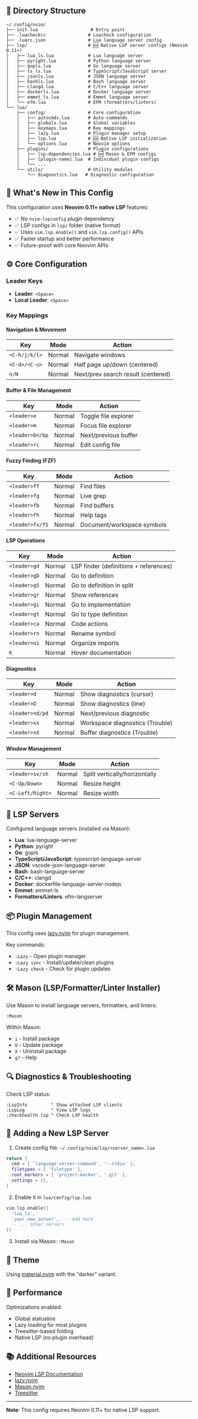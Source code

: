 ## 📁 Directory Structure

```
~/.config/nvim/
├── init.lua                    # Entry point
├── .luacheckrc                # Luacheck configuration
├── .luarc.json                # Lua language server config
├── lsp/                       # 🆕 Native LSP server configs (Neovim 0.11+)
│   ├── lua_ls.lua             # Lua language server
│   ├── pyright.lua            # Python language server
│   ├── gopls.lua              # Go language server
│   ├── ts_ls.lua              # TypeScript/JavaScript server
│   ├── jsonls.lua             # JSON language server
│   ├── bashls.lua             # Bash language server
│   ├── clangd.lua             # C/C++ language server
│   ├── dockerls.lua           # Docker language server
│   ├── emmet_ls.lua           # Emmet language server
│   └── efm.lua                # EFM (formatters/linters)
└── lua/
    ├── config/                # Core configuration
    │   ├── autocmds.lua       # Auto-commands
    │   ├── globals.lua        # Global variables
    │   ├── keymaps.lua        # Key mappings
    │   ├── lazy.lua           # Plugin manager setup
    │   ├── lsp.lua            # 🆕 Native LSP initialization
    │   └── options.lua        # Neovim options
    ├── plugins/               # Plugin configurations
    │   ├── lsp-dependencies.lua # 🆕 Mason & EFM configs
    │   ├── [plugin-name].lua  # Individual plugin configs
    │   └── ...
    └── utils/                 # Utility modules
        └── diagnostics.lua   # Diagnostic configuration
```

## 🎯 What's New in This Config

This configuration uses **Neovim 0.11+ native LSP** features:
- ✅ No `nvim-lspconfig` plugin dependency
- ✅ LSP configs in `lsp/` folder (native format)
- ✅ Uses `vim.lsp.enable()` and `vim.lsp.config()` APIs
- ✅ Faster startup and better performance
- ✅ Future-proof with core Neovim APIs

## ⚙️ Core Configuration

### Leader Keys

- **Leader**: `<Space>`
- **Local Leader**: `<Space>`

### Key Mappings

#### Navigation & Movement

| Key           | Mode   | Action                             |
| ------------- | ------ | ---------------------------------- |
| `<C-h/j/k/l>` | Normal | Navigate windows                   |
| `<C-d>/<C-u>` | Normal | Half page up/down (centered)       |
| `n/N`         | Normal | Next/prev search result (centered) |

#### Buffer & File Management

| Key             | Mode   | Action               |
| --------------- | ------ | -------------------- |
| `<leader>e`     | Normal | Toggle file explorer |
| `<leader>m`     | Normal | Focus file explorer  |
| `<leader>bn/bp` | Normal | Next/previous buffer |
| `<leader>rc`    | Normal | Edit config file     |

#### Fuzzy Finding (FZF)

| Key             | Mode   | Action                     |
| --------------- | ------ | -------------------------- |
| `<leader>ff`    | Normal | Find files                 |
| `<leader>fg`    | Normal | Live grep                  |
| `<leader>fb`    | Normal | Find buffers               |
| `<leader>fh`    | Normal | Help tags                  |
| `<leader>fs/fS` | Normal | Document/workspace symbols |

#### LSP Operations

| Key          | Mode   | Action                                |
| ------------ | ------ | ------------------------------------- |
| `<leader>gd` | Normal | LSP finder (definitions + references) |
| `<leader>gD` | Normal | Go to definition                      |
| `<leader>gS` | Normal | Go to definition in split             |
| `<leader>gr` | Normal | Show references                       |
| `<leader>gi` | Normal | Go to implementation                  |
| `<leader>gt` | Normal | Go to type definition                 |
| `<leader>ca` | Normal | Code actions                          |
| `<leader>rn` | Normal | Rename symbol                         |
| `<leader>oi` | Normal | Organize imports                      |
| `K`          | Normal | Hover documentation                   |

#### Diagnostics

| Key             | Mode   | Action                          |
| --------------- | ------ | ------------------------------- |
| `<leader>d`     | Normal | Show diagnostics (cursor)       |
| `<leader>D`     | Normal | Show diagnostics (line)         |
| `<leader>nd/pd` | Normal | Next/previous diagnostic        |
| `<leader>xx`    | Normal | Workspace diagnostics (Trouble) |
| `<leader>xX`    | Normal | Buffer diagnostics (Trouble)    |

#### Window Management

| Key              | Mode   | Action                        |
| ---------------- | ------ | ----------------------------- |
| `<leader>sv/sh`  | Normal | Split vertically/horizontally |
| `<C-Up/Down>`    | Normal | Resize height                 |
| `<C-Left/Right>` | Normal | Resize width                  |

## 🔧 LSP Servers

Configured language servers (installed via Mason):

- **Lua**: lua-language-server
- **Python**: pyright
- **Go**: gopls
- **TypeScript/JavaScript**: typescript-language-server
- **JSON**: vscode-json-language-server
- **Bash**: bash-language-server
- **C/C++**: clangd
- **Docker**: dockerfile-language-server-nodejs
- **Emmet**: emmet-ls
- **Formatters/Linters**: efm-langserver

## 📦 Plugin Management

This config uses [lazy.nvim](https://github.com/folke/lazy.nvim) for plugin management.

Key commands:
- `:Lazy` - Open plugin manager
- `:Lazy sync` - Install/update/clean plugins
- `:Lazy check` - Check for plugin updates

## 🛠️ Mason (LSP/Formatter/Linter Installer)

Use Mason to install language servers, formatters, and linters:

```vim
:Mason
```

Within Mason:
- `i` - Install package
- `U` - Update package
- `X` - Uninstall package
- `g?` - Help

## 🔍 Diagnostics & Troubleshooting

Check LSP status:
```vim
:LspInfo         " Show attached LSP clients
:LspLog          " View LSP logs
:checkhealth lsp " Check LSP health
```

## 📝 Adding a New LSP Server

1. Create config file: `~/.config/nvim/lsp/<server_name>.lua`
```lua
return {
  cmd = { 'language-server-command', '--stdio' },
  filetypes = { 'filetype' },
  root_markers = { 'project-marker', '.git' },
  settings = {},
}
```

2. Enable it in `lua/config/lsp.lua`:
```lua
vim.lsp.enable({
  'lua_ls',
  'your_new_server',  -- Add here
  -- ... other servers
})
```

3. Install via Mason: `:Mason`

## 🎨 Theme

Using [material.nvim](https://github.com/marko-cerovac/material.nvim) with the "darker" variant.

## 🚀 Performance

Optimizations enabled:
- Global statusline
- Lazy loading for most plugins
- Treesitter-based folding
- Native LSP (no plugin overhead)

## 📚 Additional Resources

- [Neovim LSP Documentation](https://neovim.io/doc/user/lsp.html)
- [lazy.nvim](https://github.com/folke/lazy.nvim)
- [Mason.nvim](https://github.com/mason-org/mason.nvim)
- [Treesitter](https://github.com/nvim-treesitter/nvim-treesitter)

---

**Note**: This config requires Neovim 0.11+ for native LSP support.
